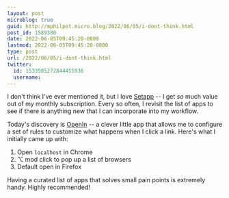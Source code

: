 ```yaml
---
layout: post
microblog: true
guid: http://mphilpot.micro.blog/2022/06/05/i-dont-think.html
post_id: 1589380
date: 2022-06-05T09:45:20-0800
lastmod: 2022-06-05T09:45:20-0800
type: post
url: /2022/06/05/i-dont-think.html
twitter:
  id: 1533505272844455936
  username: 
---
```

I don't think I've ever mentioned it, but I love [Setapp](https://setapp.com/) -- I get *so* much value out of my monthly subscription. Every so often, I revisit the list of apps to see if there is anything new that I can incorporate into my workflow.

Today's discovery is [OpenIn](https://loshadki.app/openin/) -- a clever little app that allows me to configure a set of rules to customize what happens when I click a link. Here's what I initially came up with:

1. Open `localhost` in Chrome
2. ⌥ mod click to pop up a list of browsers
3. Default open in Firefox

Having a curated list of apps that solves small pain points is extremely handy. Highly recommended!

